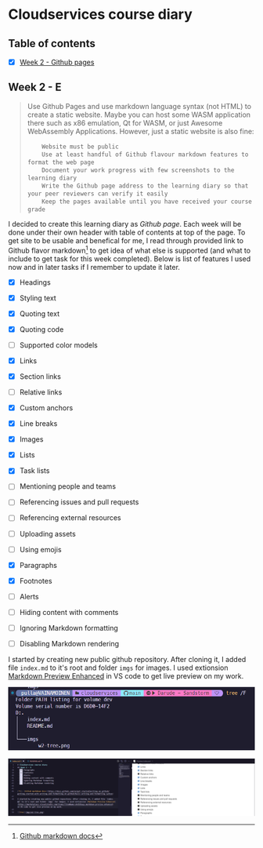 # Cloudservices course diary

## Table of contents

- [x] [Week 2 - Github pages](#week-2---e) 

## Week 2 - E

> 
> Use Github Pages and use markdown language syntax (not HTML) to create a static website. Maybe you can host some WASM application there such as x86 emulation, Qt for WASM, or just Awesome WebAssembly Applications. However, just a static website is also fine:
> 
>         Website must be public
>         Use at least handful of Github flavour markdown features to format the web page
>         Document your work progress with few screenshots to the learning diary
>         Write the Github page address to the learning diary so that your peer reviewers can verify it easily
>         Keep the pages available until you have received your course grade

I decided to create this learning diary as _Github page_. Each week will be done under their own header with table of contents at top of the page. To get site to be usable and benefical for me, I read through provided link to Github flavor markdown[^1] to get idea of what else is supported (and what to include to get task for this week completed). Below is list of features I used now and in later tasks if I remember to update it later.

- [x] Headings
- [x] Styling text
- [x] Quoting text
- [x] Quoting code
- [ ] Supported color models
- [x] Links
- [x] Section links
- [ ] Relative links
- [x] Custom anchors
- [x] Line breaks
- [x] Images
- [x] Lists
- [x] Task lists
- [ ] Mentioning people and teams
- [ ] Referencing issues and pull requests
- [ ] Referencing external resources
- [ ] Uploading assets
- [ ] Using emojis
- [x] Paragraphs
- [x] Footnotes
- [ ] Alerts
- [ ] Hiding content with comments
- [ ] Ignoring Markdown formatting
- [ ] Disabling Markdown rendering


[^1]: [Github markdown docs](https://docs.github.com/en/get-started/writing-on-github/getting-started-with-writing-and-formatting-on-github/basic-writing-and-formatting-syntax)

I started by creating new public github repository. After cloning it, I added file `index.md` to it's root and folder `imgs` for images. I used extionsion [Markdown Preview Enhanced](https://marketplace.visualstudio.com/items/?itemName=shd101wyy.markdown-preview-enhanced) in VS code to get live preview on my work.

![tree](imgs/w2-tree.png)

![preview](imgs/w2-preview.png)